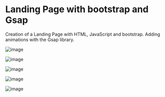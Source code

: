 # Landing Page with bootstrap and Gsap
Creation of a Landing Page with HTML, JavaScript and bootstrap. 
Adding animations with the Gsap library.


![image](https://user-images.githubusercontent.com/110215625/199134510-26b4188e-9c5e-4945-bd7f-23487939915a.png)

![image](https://user-images.githubusercontent.com/110215625/199134617-d1790290-75be-4f29-96b7-e28666babe90.png)

![image](https://user-images.githubusercontent.com/110215625/199134647-bd1dac9b-d873-48ae-bf75-d0ac76d71ea6.png)

![image](https://user-images.githubusercontent.com/110215625/199134686-b6a85ee1-598d-478d-859e-211efe545682.png)

![image](https://user-images.githubusercontent.com/110215625/199134702-3f364c1b-2eda-40be-b80c-8c558186c8bb.png)



